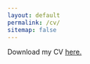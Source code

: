 ```yaml
---
layout: default
permalink: /cv/
sitemap: false
---
```


Download my CV [here.](https://github.com/adamstorer/adamstorer.github.io/raw/master/files/Storer_CV_8.3.2020.pdf)
